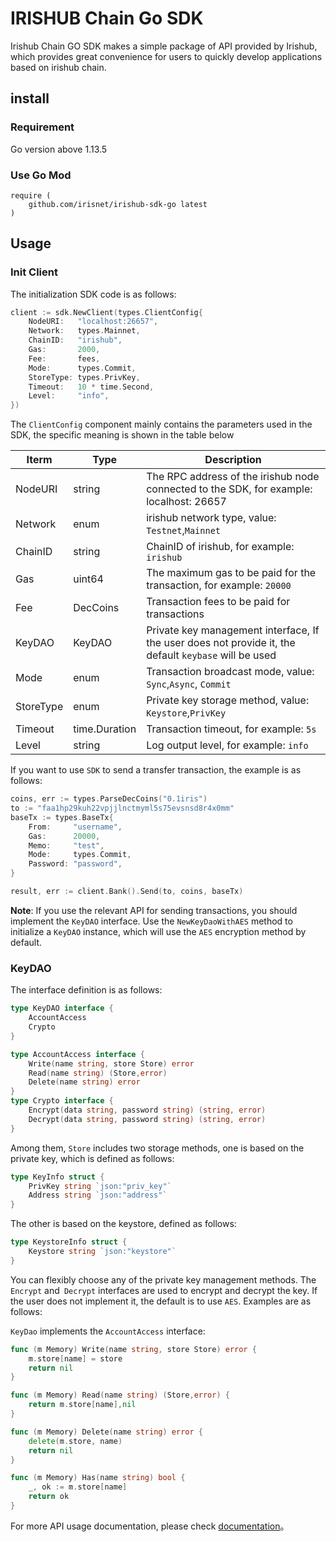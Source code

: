 # IRISHUB Chain Go SDK

Irishub Chain GO SDK makes a simple package of API provided by Irishub, which provides great convenience for users to quickly develop applications based on irishub chain.

## install

### Requirement

Go version above 1.13.5

### Use Go Mod

```text
require (
    github.com/irisnet/irishub-sdk-go latest
)
```

## Usage

### Init Client

The initialization SDK code is as follows:

```go
client := sdk.NewClient(types.ClientConfig{
    NodeURI:   "localhost:26657",
    Network:   types.Mainnet,
    ChainID:   "irishub",
    Gas:       2000,
    Fee:       fees,
    Mode:      types.Commit,
    StoreType: types.PrivKey,
    Timeout:   10 * time.Second,
    Level:     "info",
})
```

The `ClientConfig` component mainly contains the parameters used in the SDK, the specific meaning is shown in the table below

| Iterm     | Type          | Description                                                                             |
| --------- | ------------- | --------------------------------------------------------------------------------------- |
| NodeURI   | string        | The RPC address of the irishub node connected to the SDK, for example: localhost: 26657 |
| Network   | enum          | irishub network type, value: `Testnet`,`Mainnet`                                        |
| ChainID   | string        | ChainID of irishub, for example: `irishub`                                              |
| Gas       | uint64        | The maximum gas to be paid for the transaction, for example: `20000`                    |
| Fee       | DecCoins      | Transaction fees to be paid for transactions                                            |
| KeyDAO    | KeyDAO        | Private key management interface, If the user does not provide it, the default `keybase` will be used                                                        |
| Mode      | enum          | Transaction broadcast mode, value: `Sync`,`Async`, `Commit`                             |
| StoreType | enum          | Private key storage method, value: `Keystore`,`PrivKey`                                     |
| Timeout   | time.Duration | Transaction timeout, for example: `5s`                                                  |
| Level     | string        | Log output level, for example: `info`                                                   |

If you want to use `SDK` to send a transfer transaction, the example is as follows:

```go
coins, err := types.ParseDecCoins("0.1iris")
to := "faa1hp29kuh22vpjjlnctmyml5s75evsnsd8r4x0mm"
baseTx := types.BaseTx{
    From:     "username",
    Gas:      20000,
    Memo:     "test",
    Mode:     types.Commit,
    Password: "password",
}

result, err := client.Bank().Send(to, coins, baseTx)
```

**Note**: If you use the relevant API for sending transactions, you should implement the `KeyDAO` interface. Use the `NewKeyDaoWithAES` method to initialize a `KeyDAO` instance, which will use the `AES` encryption method by default.

### KeyDAO

 The interface definition is as follows:

```go
type KeyDAO interface {
    AccountAccess
    Crypto
}

type AccountAccess interface {
    Write(name string, store Store) error
    Read(name string) (Store,error)
    Delete(name string) error
}
type Crypto interface {
    Encrypt(data string, password string) (string, error)
    Decrypt(data string, password string) (string, error)
}
```

Among them, `Store` includes two storage methods, one is based on the private key, which is defined as follows:

```go
type KeyInfo struct {
    PrivKey string `json:"priv_key"`
    Address string `json:"address"`
}
```

The other is based on the keystore, defined as follows:

```go
type KeystoreInfo struct {
    Keystore string `json:"keystore"`
}
```

You can flexibly choose any of the private key management methods. The `Encrypt` and` Decrypt` interfaces are used to encrypt and decrypt the key. If the user does not implement it, the default is to use `AES`. Examples are as follows:

`KeyDao` implements the `AccountAccess` interface:

```go
func (m Memory) Write(name string, store Store) error {
	m.store[name] = store
	return nil
}

func (m Memory) Read(name string) (Store,error) {
	return m.store[name],nil
}

func (m Memory) Delete(name string) error {
	delete(m.store, name)
	return nil
}

func (m Memory) Has(name string) bool {
	_, ok := m.store[name]
	return ok
}
```

For more API usage documentation, please check [documentation](https://pkg.go.dev/mod/github.com/irisnet/irishub-sdk-go)。
